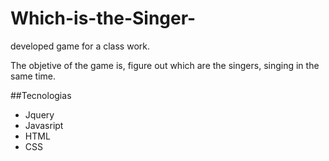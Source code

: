 # Which-is-the-Singer-
developed game for a  class work.

The objetive of the game is, figure out which are the singers, singing in the same time.

##Tecnologias

- Jquery
- Javasript
- HTML
- CSS
